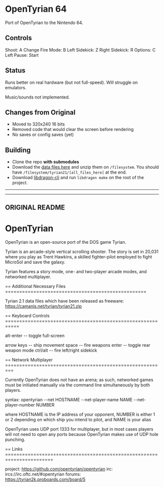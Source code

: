 # OpenTyrian 64

Port of OpenTyrian to the Nintendo 64.

## Controls

Shoot: A
Change Fire Mode: B
Left Sidekick: Z
Right Sidekick: R
Options: C Left
Pause: Start

## Status

Runs better on real hardware (but not full-speed). Will struggle on emulators.

Music/sounds not implemented.

## Changes from Original

- Moved to 320x240 16 bits
- Removed code that would clear the screen before rendering
- No saves or config saves (yet)

## Building

- Clone the repo **with submodules**
- Download the [data files here](https://camanis.net/tyrian/tyrian21.zip) and unzip them on `/filesystem`. You should have `/filesystem/tyrian21/[all_files_here]` at the end.
- Download [libdragon-cli](https://github.com/anacierdem/libdragon-docker) and run `libdragon make` on the root of the project.

---
---
## ORIGINAL README

OpenTyrian
================================================================================

OpenTyrian is an open-source port of the DOS game Tyrian.

Tyrian is an arcade-style vertical scrolling shooter.  The story is set
in 20,031 where you play as Trent Hawkins, a skilled fighter-pilot employed
to fight MicroSol and save the galaxy.

Tyrian features a story mode, one- and two-player arcade modes, and networked
multiplayer.

== Additional Necessary Files ==================================================

Tyrian 2.1 data files which have been released as freeware:
  https://camanis.net/tyrian/tyrian21.zip

== Keyboard Controls ===========================================================

alt-enter      -- toggle full-screen

arrow keys     -- ship movement
space          -- fire weapons
enter          -- toggle rear weapon mode
ctrl/alt       -- fire left/right sidekick

== Network Multiplayer =========================================================

Currently OpenTyrian does not have an arena; as such, networked games must be
initiated manually via the command line simultaneously by both players.

syntax:
  opentyrian --net HOSTNAME --net-player-name NAME --net-player-number NUMBER

where HOSTNAME is the IP address of your opponent, NUMBER is either 1 or 2
depending on which ship you intend to pilot, and NAME is your alias

OpenTyrian uses UDP port 1333 for multiplayer, but in most cases players will
not need to open any ports because OpenTyrian makes use of UDP hole punching.

== Links =======================================================================

project: https://github.com/opentyrian/opentyrian
irc:     ircs://irc.oftc.net/#opentyrian
forums:  https://tyrian2k.proboards.com/board/5
